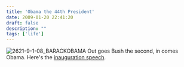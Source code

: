 ```yaml
---
title: 'Obama the 44th President'
date: 2009-01-20 22:41:20
draft: false
description: ""
tags: ['life']
---
```


![2621-9-1-08_BARACKOBAMA](/shared/2009/01/barak-300x223.jpg "2621-9-1-08_BARACKOBAMA") Out goes Bush the second, in comes Obama. Here's the [inauguration speech](http://news.bbc.co.uk/1/hi/world/americas/obama_inauguration/7840646.stm "Obama Acceptance Speech (BBC)").